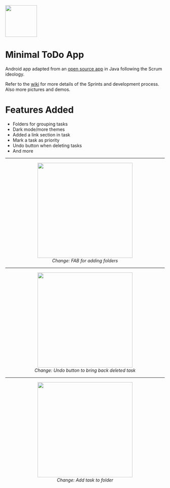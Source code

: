<img src="https://github.com/gmadharh/minimal-todo/assets/58638508/bce1f78b-e027-481e-b9d9-f4710823da26" width="100px" />

# Minimal ToDo App

Android app adapted from an [open source app](https://github.com/avjinder/Minimal-Todo) in Java following the Scrum ideology. 

Refer to the [wiki](https://github.com/gmadharh/minimal-todo/wiki) for more details of the Sprints and development process. Also more pictures and demos.

# Features Added
- Folders for grouping tasks
- Dark mode/more themes
- Added a link section in task
- Mark a task as priority
- Undo button when deleting tasks
- And more

---

<p align="center">
  <img src="https://github.com/gmadharh/minimal-todo/assets/58638508/077fdaaa-5025-4a12-be9f-338e5287d4c7" width="300px" /><br>
  <i>Change: FAB for adding folders</i>
</p>

---
<p align="center">
  <img src="https://raw.githubusercontent.com/wiki/gmadharh/minimal-todo/Sprint4_UserStory3.gif" width="300px" /><br>
  <i>Change: Undo button to bring back deleted task</i>
</p>

---

<p align="center">
  <img src="https://raw.githubusercontent.com/wiki/gmadharh/minimal-todo/Sprint4UserStory62Task83.gif" width="300px"/><br>
  <i>Change: Add task to folder</i> 
</p>









